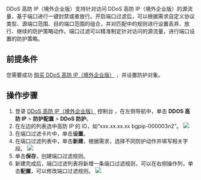 DDoS 高防 IP（境外企业版）支持针对访问 DDoS 高防 IP（境外企业版）的源流量，基于端口进行一键封禁或者放行。开启端口过滤后，可以根据需求自定义协议类型、源端口范围、目的端口范围的组合，并对匹配中的规则进行设置丢弃、放行、继续的防护策略动作。端口过滤可以精准制定针对访问的源流量，进行端口设置的防护策略。

## 前提条件
您需要成功 [购买 DDoS 高防 IP（境外企业版）](https://cloud.tencent.com/document/product/1014/56255)  ，并设置防护对象。

## 操作步骤
1.  登录 [DDoS 高防 IP（境外企业版）](https://console.cloud.tencent.com/ddos/ddos-basic) 控制台 ，在左侧导航中，单击 **DDOS 高防 IP** > **防护配置** > **DDoS 防护**。
2.  在左边的列表选中高防 IP 的 ID，如“xxx.xx.xx.xx bgpip-000003n2”。
![](https://qcloudimg.tencent-cloud.cn/raw/8522d4bfe3d8ebcc14c11a6403ab22d6.png)
3. 在端口过滤卡片中，单击**设置**。
4. 在端口过滤列表中，单击**新建**，根据需求，选择不同防护动作并填写相关字段。
![](https://qcloudimg.tencent-cloud.cn/raw/033e8daf1e7a65e65007acec694133c0.png)
5. 单击**保存**，创建端口过滤规则。
6. 新建完成后，端口过滤列表将新增一条端口过滤规则，可以在右侧操作列，单击**配置**，可以修改端口过滤规则。
![](https://qcloudimg.tencent-cloud.cn/raw/3f49a6eea496d1e901adea43691d3ecf.png)
